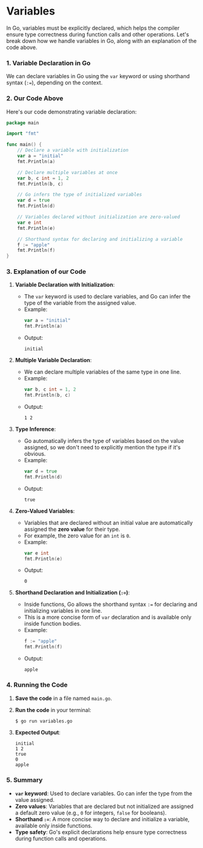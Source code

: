 # Variables

In Go, variables must be explicitly declared, which helps the compiler ensure type correctness during function calls and other operations. Let's break down how we handle variables in Go, along with an explanation of the code above.

### 1. **Variable Declaration in Go**

We can declare variables in Go using the `var` keyword or using shorthand syntax (`:=`), depending on the context.

### 2. **Our Code Above**

Here's our code demonstrating variable declaration:

```go
package main

import "fmt"

func main() {
    // Declare a variable with initialization
    var a = "initial"
    fmt.Println(a)

    // Declare multiple variables at once
    var b, c int = 1, 2
    fmt.Println(b, c)

    // Go infers the type of initialized variables
    var d = true
    fmt.Println(d)

    // Variables declared without initialization are zero-valued
    var e int
    fmt.Println(e)

    // Shorthand syntax for declaring and initializing a variable
    f := "apple"
    fmt.Println(f)
}
```

### 3. **Explanation of our Code**

1. **Variable Declaration with Initialization**:

   - The `var` keyword is used to declare variables, and Go can infer the type of the variable from the assigned value.
   - Example:
     ```go
     var a = "initial"
     fmt.Println(a)
     ```
   - Output:
     ```
     initial
     ```

2. **Multiple Variable Declaration**:

   - We can declare multiple variables of the same type in one line.
   - Example:
     ```go
     var b, c int = 1, 2
     fmt.Println(b, c)
     ```
   - Output:
     ```
     1 2
     ```

3. **Type Inference**:

   - Go automatically infers the type of variables based on the value assigned, so we don't need to explicitly mention the type if it's obvious.
   - Example:
     ```go
     var d = true
     fmt.Println(d)
     ```
   - Output:
     ```
     true
     ```

4. **Zero-Valued Variables**:

   - Variables that are declared without an initial value are automatically assigned the **zero value** for their type.
   - For example, the zero value for an `int` is `0`.
   - Example:
     ```go
     var e int
     fmt.Println(e)
     ```
   - Output:
     ```
     0
     ```

5. **Shorthand Declaration and Initialization (`:=`)**:
   - Inside functions, Go allows the shorthand syntax `:=` for declaring and initializing variables in one line.
   - This is a more concise form of `var` declaration and is available only inside function bodies.
   - Example:
     ```go
     f := "apple"
     fmt.Println(f)
     ```
   - Output:
     ```
     apple
     ```

### 4. **Running the Code**

1. **Save the code** in a file named `main.go`.
2. **Run the code** in your terminal:

   ```bash
   $ go run variables.go
   ```

3. **Expected Output**:
   ```
   initial
   1 2
   true
   0
   apple
   ```

### 5. **Summary**

- **`var` keyword**: Used to declare variables. Go can infer the type from the value assigned.
- **Zero values**: Variables that are declared but not initialized are assigned a default zero value (e.g., `0` for integers, `false` for booleans).
- **Shorthand `:=`**: A more concise way to declare and initialize a variable, available only inside functions.
- **Type safety**: Go's explicit declarations help ensure type correctness during function calls and operations.
